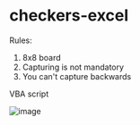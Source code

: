 # checkers-excel

Rules:
1. 8x8 board
2. Capturing is not mandatory
3. You can't capture backwards

VBA script

![image](https://github.com/user-attachments/assets/fc4dc0f4-34b6-425b-b2a0-945eca5c6d92)
